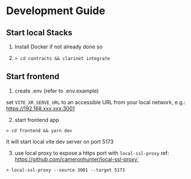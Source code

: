 # Development Guide

## Start local Stacks 

1. Install Docker if not already done so

2. `> cd contracts && clarinet integrate`

## Start frontend

1. create .env (refer to .env.example)

set `VITE_XR_SERVE_URL` to an accessible URL from your local network, e.g.:  https://192.168.xxx.xxx:3001

2. start frontend app

`> cd frontend && yarn dev` 

It will start local vite dev server on port 5173

3. use local proxy to expose a https port with `local-ssl-proxy` ref: https://github.com/cameronhunter/local-ssl-proxy`

`> local-ssl-proxy --source 3001 --target 5173`
